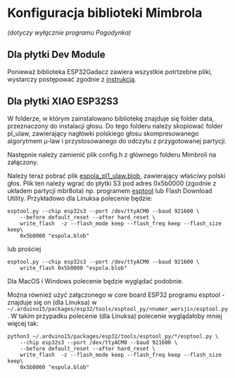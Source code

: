 # Konfiguracja biblioteki Mimbrola

_(dotyczy wyłącznie programu Pogodynka)_

## Dla płytki Dev Module

Ponieważ biblioteka ESP32Gadacz zawiera wszystkie potrtzebne pliki,
wystarczy postępować zgodnie z [instrukcją](https://github.com/ethanak/ESP32Gadacz/tree/master/voice).

## Dla płytki XIAO ESP32S3

W folderze, w którym zainstalowano bibliotekę znajduje się folder data,
przeznaczony do instalacji głosu. Do tego folderu należy skopiować folder
pl_ulaw, zawierający nagłówki polskiego głosu skompresowanego algorytmem µ-law
i przystosowanego do odczytu z przygotowanej partycji.

Następnie należy zamienić plik config.h z głównego folderu Mimbroli na załączony.

Należy teraz pobrać plik [espola_pl1_ulaw.blob](https://github.com/ethanak/mimbrola_voices_pl/raw/main/Mimbrola/espola_pl1_ulaw.blob),
zawierający właściwy polski głos.
Plik ten należy wgrać do płytki S3 pod adres 0x5b0000 (zgodnie z układem
partycji mbr8ota) np. programem [esptool](https://github.com/espressif/esptool)
lub Flash Download Utility. Przykładowo dla Linuksa polecenie będzie:

```
esptool.py --chip esp32s3 --port /dev/ttyACM0 --baud 921600 \
    --before default_reset --after hard_reset \
    write_flash  -z --flash_mode keep --flash_freq keep --flash_size keep\
    0x5b0000 "espola.blob" 
```

lub prościej

```
esptool.py --chip esp32s3 --port /dev/ttyACM0 --baud 921600 \
    write_flash 0x5b0000 "espola.blob" 
```

Dla MacOS i Windows polecenie będzie wyglądać podobnie.

Można również użyć załączonego w core board ESP32 programu esptool -
znajduje się on (dla Linuksa) w ```~/.arduino15/packages/esp32/tools/esptool_py/<numer_wersji>/esptool.py```.
W takim przypadku polecenie (dla Linuksa) polecenie wyglądałoby mniej więcej tak:

```
python3 ~/.arduino15/packages/esp32/tools/esptool_py/*/esptool.py \
    --chip esp32s3 --port /dev/ttyACM0 --baud 921600 \
    --before default_reset --after hard_reset \
    write_flash  -z --flash_mode keep --flash_freq keep --flash_size keep\
    0x5b0000 "espola.blob" 
```
